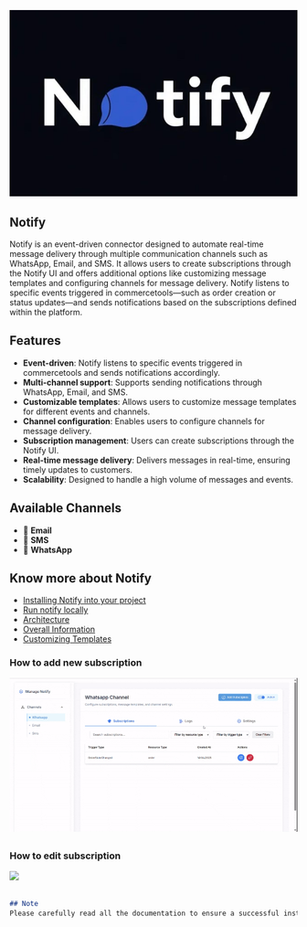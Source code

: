 ![](docs/media/notify_logo.jpg)

## Notify

Notify is an event-driven connector designed to automate real-time message delivery through multiple communication channels such as WhatsApp, Email, and SMS. It allows users to create subscriptions through the Notify UI and offers additional options like customizing message templates and configuring channels for message delivery. Notify listens to specific events triggered in commercetools—such as order creation or status updates—and sends notifications based on the subscriptions defined within the platform.

## Features
- **Event-driven**: Notify listens to specific events triggered in commercetools and sends notifications accordingly.
- **Multi-channel support**: Supports sending notifications through WhatsApp, Email, and SMS.
- **Customizable templates**: Allows users to customize message templates for different events and channels.
- **Channel configuration**: Enables users to configure channels for message delivery.
- **Subscription management**: Users can create subscriptions through the Notify UI.
- **Real-time message delivery**: Delivers messages in real-time, ensuring timely updates to customers.
- **Scalability**: Designed to handle a high volume of messages and events.

## Available Channels
  - 📩 **Email**
  - 📱 **SMS**
  - 💬 **WhatsApp**

## Know more about Notify
- [Installing Notify into your project](docs/install_notify.md)
- [Run notify locally](docs/run_notify_locally.md)
- [Architecture](docs/basic_architecture.jpg)
- [Overall Information](docs/know_about_notify.md)
- [Customizing Templates](docs/how_to_customize_template.md)

### How to add new subscription
![](docs/media/adding_subscription.gif)
##

### How to edit subscription
![](docs/media/edit_subscriptions.gif)


##

```markdown
## Note
Please carefully read all the documentation to ensure a successful installation of Notify.
```